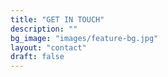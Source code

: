 ```yaml
---
title: "GET IN TOUCH"
description: ""
bg_image: "images/feature-bg.jpg"
layout: "contact"
draft: false
---
```

